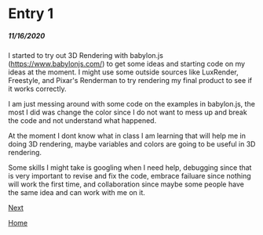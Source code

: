 # Entry 1
##### 11/16/2020

I started to try out 3D Rendering with babylon.js (https://www.babylonjs.com/) to get some ideas and starting code on my ideas at the moment.
I might use some outside sources like LuxRender, Freestyle, and Pixar's Renderman to try rendering my final product to see if it works correctly. 

I am just messing around with some code on the examples in babylon.js, the most I did was change the color since I do not want to mess up and break the code and not understand what happened. 

At the moment I dont know what in class I am learning that will help me in doing 3D rendering, maybe variables and colors are going to be useful in 3D rendering. 

Some skills I might take is googling when I need help, debugging since that is very important to revise and fix the code, embrace failuare since nothing will work the first time, and collaboration since maybe some people have the same idea and can work with me on it. 


[Next](entry02.md)

[Home](../README.md)
